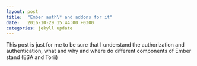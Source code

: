 ```yaml
---
layout: post
title:  "Ember auth\* and addons for it"
date:   2016-10-29 15:44:00 +0300
categories: jekyll update
---
```


This post is just for me to be sure that I understand the authorization and authentication, what and why and where do different components of Ember stand (ESA and Torii)

